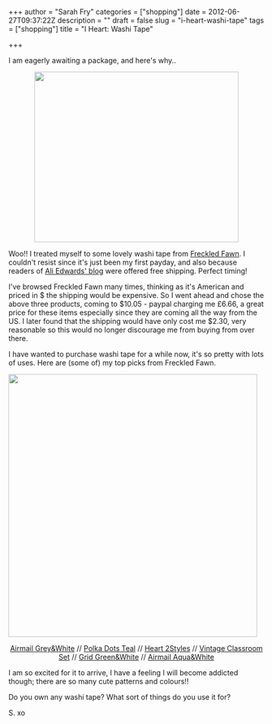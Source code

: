 +++
author = "Sarah Fry"
categories = ["shopping"]
date = 2012-06-27T09:37:22Z
description = ""
draft = false
slug = "i-heart-washi-tape"
tags = ["shopping"]
title = "I Heart: Washi Tape"

+++


I am eagerly awaiting a package, and here's why..
<p style="text-align: center;"><a href="http://sweetaspi.co.uk/content/images/2012/06/freckledfawn.jpg"><img class="size-full wp-image-949 aligncenter" title="freckledfawn" src="http://sweetaspi.co.uk/content/images/2012/06/freckledfawn.jpg" alt="" width="402" height="336" /></a></p>
Woo!! I treated myself to some lovely washi tape from <a href="http://freckledfawn.com/" target="_blank">Freckled Fawn</a>. I couldn't resist since it's just been my first payday, and also because readers of <a href="http://aliedwards.com/blog" target="_blank">Ali Edwards' blog</a> were offered free shipping. Perfect timing!

I've browsed Freckled Fawn many times, thinking as it's American and priced in $ the shipping would be expensive. So I went ahead and chose the above three products, coming to $10.05 - paypal charging me £6.66, a great price for these items especially since they are coming all the way from the US. I later found that the shipping would have only cost me $2.30, very reasonable so this would no longer discourage me from buying from over there.

I have wanted to purchase washi tape for a while now, it's so pretty with lots of uses. Here are (some of) my top picks from Freckled Fawn.

<a href="http://sweetaspi.co.uk/content/images/2012/06/washitapes.jpg"><img class="aligncenter size-full wp-image-954" title="washitapes" src="http://sweetaspi.co.uk/content/images/2012/06/washitapes.jpg" alt="" width="490" height="518" /></a>
<p style="text-align: center;"><a href="http://freckledfawn.com/products/airmail-stripe-washi-tape-grey-and-white" target="_blank">Airmail Grey&amp;White</a> // <a href="http://freckledfawn.com/products/polka-dot-washi-tape-teal-scattered-dots" target="_blank">Polka Dots Teal</a> // <a href="http://freckledfawn.com/products/heart-washi-tape-red-on-white" target="_blank">Heart 2Styles</a> // <a href="http://freckledfawn.com/products/vintage-classroom-washi-tape" target="_blank">Vintage Classroom Set</a> // <a href="http://freckledfawn.com/products/grid-washi-tape-green-and-white" target="_blank">Grid Green&amp;White</a> // <a href="http://freckledfawn.com/products/airmail-washi-tape-aqua-and-white" target="_blank">Airmail Aqua&amp;White</a></p>
<p style="text-align: left;">I am so excited for it to arrive, I have a feeling I will become addicted though; there are so many cute patterns and colours!!</p>
<p style="text-align: left;">Do you own any washi tape? What sort of things do you use it for?</p>
<p style="text-align: left;">S. xo</p>

